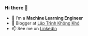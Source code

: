 ### Hi there 👋

- 🤔 I’m a **Machine Learning Engineer**
- 💬 Blogger at [Lập Trình Không Khó](http://nguyenvanhieu.vn/)
- 📫 See me on [LinkedIn](https://www.linkedin.com/in/nguyenvanhieuvn/)
